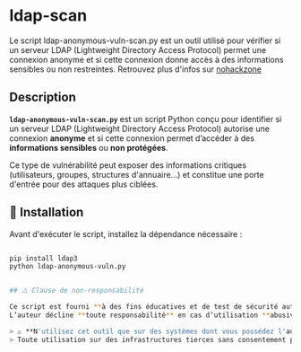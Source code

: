 # ldap-scan

Le script ldap-anonymous-vuln-scan.py est un outil utilisé pour vérifier si un serveur LDAP (Lightweight Directory Access Protocol) permet une connexion anonyme et si cette connexion donne accès à des informations sensibles ou non restreintes. Retrouvez plus d'infos sur [nohackzone](https://nohackzone.com)

## Description

**`ldap-anonymous-vuln-scan.py`** est un script Python conçu pour identifier si un serveur LDAP (Lightweight Directory Access Protocol) autorise une connexion **anonyme** et si cette connexion permet d’accéder à des **informations sensibles** ou **non protégées**.

Ce type de vulnérabilité peut exposer des informations critiques (utilisateurs, groupes, structures d'annuaire...) et constitue une porte d'entrée pour des attaques plus ciblées.



## 🚀 Installation

Avant d'exécuter le script, installez la dépendance nécessaire :

```bash

pip install ldap3
python ldap-anonymous-vuln.py


## ⚠️ Clause de non-responsabilité

Ce script est fourni **à des fins éducatives et de test de sécurité autorisé uniquement**.  
L’auteur décline **toute responsabilité** en cas d’utilisation **abusive**, **illégale** ou **non autorisée**.

> ⚠️ **N'utilisez cet outil que sur des systèmes dont vous possédez l'autorisation explicite.**  
> Toute utilisation sur des infrastructures tierces sans consentement préalable est **illégale** et **strictement interdite**.
